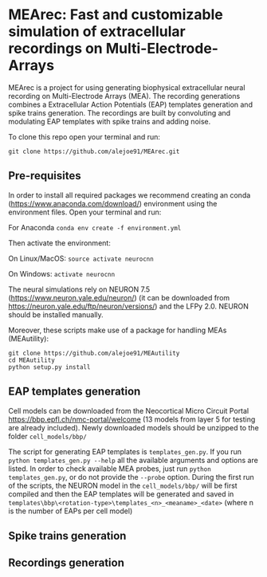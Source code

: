 # MEArec: Fast and customizable simulation of extracellular recordings on Multi-Electrode-Arrays

MEArec is a project for using generating biophysical extracellular neural recording on Multi-Electrode Arrays (MEA). The recording generations combines a Extracellular Action Potentials (EAP) templates generation and spike trains generation. The recordings are built by convoluting and modulating EAP templates with spike trains and adding noise.

To clone this repo open your terminal and run:

`git clone https://github.com/alejoe91/MEArec.git`

## Pre-requisites

In order to install all required packages we recommend creating an conda
(https://www.anaconda.com/download/) environment using the environment files. Open your terminal and run:

For Anaconda
`conda env create -f environment.yml`

Then activate the environment:

On Linux/MacOS:
`source activate neurocnn`

On Windows:
`activate neurocnn`

The neural simulations rely on NEURON 7.5 (https://www.neuron.yale.edu/neuron/) (it can be downloaded from https://neuron.yale.edu/ftp/neuron/versions/) and the LFPy 2.0. NEURON should be installed manually.

Moreover, these scripts make use of a package for handling MEAs (MEAutility):

```
git clone https://github.com/alejoe91/MEAutility
cd MEAutility
python setup.py install
```

## EAP templates generation

Cell models can be downloaded from the Neocortical Micro Circuit Portal https://bbp.epfl.ch/nmc-portal/welcome
(13 models from layer 5 for testing are already included).
Newly downloaded models should be unzipped to the folder `cell_models/bbp/`

The script for generating EAP templates is `templates_gen.py`. If you run `python templates_gen.py --help` all the available arguments and options are listed. In order to check available MEA probes, just run `python templates_gen.py`, or do not provide the `--probe` option.
During the first run of the scripts, the NEURON model in the `cell_models/bbp/` will be first compiled and then the EAP templates will be generated and saved in `templates\bbp\<rotation-type>\templates_<n>_<meaname>_<date>` (where n is the number of EAPs per cell model)

## Spike trains generation


## Recordings generation


